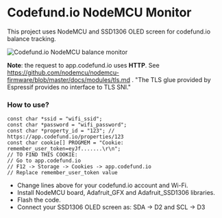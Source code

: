 # Codefund.io NodeMCU Monitor

This project uses NodeMCU and SSD1306 OLED screen for codefund.io balance tracking.

![Codefund.io NodeMCU balance monitor](https://i.ibb.co/KXBsqWF/image.png)

**Note**: the request to app.codefund.io uses **HTTP**. See https://github.com/nodemcu/nodemcu-firmware/blob/master/docs/modules/tls.md . "The TLS glue provided by Espressif provides no interface to TLS SNI."


### How to use?

    const char *ssid = "wifi_ssid";
    const char *password = "wifi_password";
    const char *property_id = "123"; // https://app.codefund.io/properties/123
    const char cookie[] PROGMEM = "Cookie: remember_user_token=eyJf.......\r\n";
    // TO FIND THIS COOKIE:
    // Go to app.codefund.io
    // F12 -> Storage -> Cookies -> app.codefund.io
    // Replace remember_user_token value

 - Change lines above for your codefund.io account and Wi-Fi.
 - Install NodeMCU board, Adafruit_GFX and Adafruit_SSD1306 libraries.
 - Flash the code.
 - Connect your SSD1306 OLED screen as: SDA -> D2 and SCL -> D3



